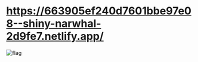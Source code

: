 # https://663905ef240d7601bbe97e08--shiny-narwhal-2d9fe7.netlify.app/
![flag](https://github.com/anna-sahradyan/flag-atlas/assets/71427017/163fd316-6930-486c-a34f-7ac9ef6e709c)



